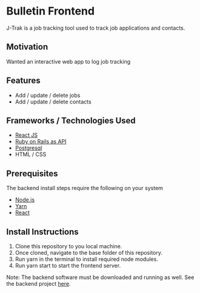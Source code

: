 # Bulletin Frontend
J-Trak is a job tracking tool used to track job applications and contacts.


## Motivation
Wanted an interactive web app to log job tracking


## Features
* Add / update / delete jobs
* Add / update / delete contacts


## Frameworks / Technologies Used
* [React JS](https://reactjs.org/)
* [Ruby on Rails as API](https://rubyonrails.org/)
* [Postgresql](https://www.postgresql.org/)
* HTML / CSS


## Prerequisites
The backend install steps require the following on your system
* [Node.js](https://nodejs.org/en/)
* [Yarn](https://yarnpkg.com/)
* [React](https://reactjs.org/)


## Install Instructions
1. Clone this repository to you local machine.
2. Once cloned, navigate to the base folder of this repository.
3. Run yarn in the terminal to install required node modules.
4. Run yarn start to start the frontend server.

Note: The backend software must be downloaded and running as well. See the backend project [here](https://github.com/hoobie4792/j-trak-api).